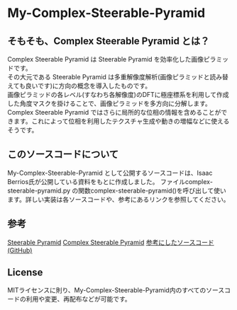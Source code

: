 # My-Complex-Steerable-Pyramid
## そもそも、Complex Steerable Pyramid とは？
Complex Steerable Pyramid は Steerable Pyramid を効率化した画像ピラミッドです。  
その大元である Steerable Pyramid は多重解像度解析(画像ピラミッドと読み替えても良いです)に方向の概念を導入したものです。  
画像ピラミッドの各レベル(すなわち各解像度)のDFTに極座標系を利用して作成した角度マスクを掛けることで、画像ピラミッドを多方向に分解します。
Complex Steerable Pyramid ではさらに局所的な位相の情報を含めることができます。これによって位相を利用したテクスチャ生成や動きの増幅などに使えるそうです。

## このソースコードについて
My-Complex-Steerable-Pyramid として公開するソースコードは、Isaac Berrios氏が公開している資料をもとに作成しました。
ファイルcomplex-steerable-pyramid.py の関数complex-steerable-pyramid()を呼び出して使います。詳しい実装は各ソースコードや、参考にあるリンクを参照してください。

## 参考
[Steerable Pyramid](https://medium.com/@itberrios6/steerable-pyramids-6bfd4d23c10d)
[Complex Steerable Pyramid](https://medium.com/@itberrios6/complex-steerable-pyramids-3cf7b99ff9fc)
[参考にしたソースコード(GitHub)](https://github.com/itberrios/CV_projects/blob/main/pyramids/steerable_pyramids.ipynb)

## License
MITライセンスに則り、My-Complex-Steerable-Pyramid内のすべてのソースコードの利用や変更、再配布などが可能です。
